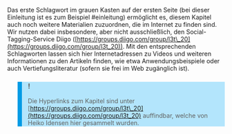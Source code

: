Das erste Schlagwort im grauen Kasten auf der ersten Seite (bei dieser Einleitung ist es zum Beispiel #einleitung) ermöglicht es, diesem Kapitel auch noch weitere Materialien zuzuordnen, die im Internet zu finden sind. Wir nutzen dabei insbesondere, aber nicht ausschließlich, den Social-Tagging-Service Diigo ([https://groups.diigo.com/group/l3t\_20](https://groups.diigo.com/group/l3t_20)). Mit den entsprechenden Schlagworten lassen sich hier Internetadressen zu Videos und weiteren Informationen zu den Artikeln finden, wie etwa Anwendungsbeispiele oder auch Vertiefungsliteratur (sofern sie frei im Web zugänglich ist).

<blockquote style="background: #B3E5FC; border-left: 10px solid #039BE5">

### !

Die Hyperlinks zum Kapitel sind unter [https://groups.diigo.com/group/l3t\_20](https://groups.diigo.com/group/l3t_20) auffindbar, welche von Heiko Idensen hier gesammelt wurden.

</blockquote>
